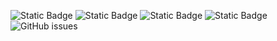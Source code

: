 ![Static Badge](https://img.shields.io/badge/blacklists-60-000000) ![Static Badge](https://img.shields.io/badge/blacklisted-2548852-cc0000) ![Static Badge](https://img.shields.io/badge/whitelisted-2244-00CC00) ![Static Badge](https://img.shields.io/badge/streaming_blacklist-28107-000000) ![GitHub issues](https://img.shields.io/github/issues/fabriziosalmi/blacklists)
